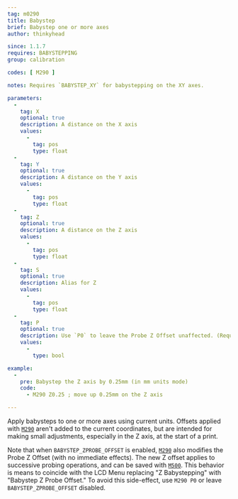 ```yaml
---
tag: m0290
title: Babystep
brief: Babystep one or more axes
author: thinkyhead

since: 1.1.7
requires: BABYSTEPPING
group: calibration

codes: [ M290 ]

notes: Requires `BABYSTEP_XY` for babystepping on the XY axes.

parameters:
  -
    tag: X
    optional: true
    description: A distance on the X axis
    values:
      -
        tag: pos
        type: float
  -
    tag: Y
    optional: true
    description: A distance on the Y axis
    values:
      -
        tag: pos
        type: float
  -
    tag: Z
    optional: true
    description: A distance on the Z axis
    values:
      -
        tag: pos
        type: float
  -
    tag: S
    optional: true
    description: Alias for Z
    values:
      -
        tag: pos
        type: float
  -
    tag: P
    optional: true
    description: Use `P0` to leave the Probe Z Offset unaffected. (Requires `BABYSTEP_ZPROBE_OFFSET`)
    values:
      -
        type: bool

example:
  -
    pre: Babystep the Z axis by 0.25mm (in mm units mode)
    code:
      - M290 Z0.25 ; move up 0.25mm on the Z axis

---
```


Apply babysteps to one or more axes using current units. Offsets applied with [`M290`](/docs/gcode/M290.html) aren't added to the current coordinates, but are intended for making small adjustments, especially in the Z axis, at the start of a print.

Note that when `BABYSTEP_ZPROBE_OFFSET` is enabled, [`M290`](/docs/gcode/M290.html) also modifies the Probe Z Offset (with no immediate effects). The new Z offset applies to successive probing operations, and can be saved with [`M500`](/docs/gcode/M500.html). This behavior is means to coincide with the LCD Menu replacing "Z Babystepping" with "Babystep Z Probe Offset." To avoid this side-effect, use `M290 P0` or leave `BABYSTEP_ZPROBE_OFFSET` disabled.
